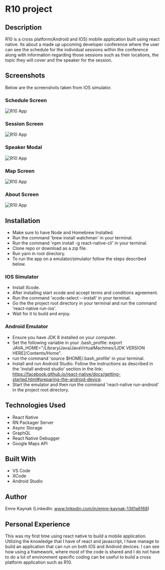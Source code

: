 # R10 project

## Description

R10 is a cross platform(Android and IOS) mobile application built using react native. Its about a made up upcoming developer conference where the user can see the schedule for the individual sessions within the conference along with information regarding those sessions such as their locations, the topic they will cover and the speaker for the session.

## Screenshots

Below are the screenshots taken from IOS simulator.

### Schedule Screen

![R10 App](./screenshots/screenshot-1.png)

### Session Screen

![R10 App](./screenshots/screenshot-2.png)

### Speaker Modal

![R10 App](./screenshots/screenshot-3.png)

### Map Screen

![R10 App](./screenshots/screenshot-4.png)

### About Screen

![R10 App](./screenshots/screenshot-5.png)

## Installation

- Make sure to have Node and Homebrew Installed.
- Run the command 'brew install watchman' in your terminal.
- Run the command 'npm install -g react-native-cli' in your terminal.
- Clone repo or download as a zip file.
- Run yarn in root directory.
- To run the app on a emulator/simulator follow the steps described below.

### IOS Simulator

- Install Xcode.
- After installing start xcode and accept terms and conditions agreement.
- Run the command 'xcode-select --install' in your terminal.
- Go the the project root directory in your terminal and run the command 'react-native run-ios'.
- Wait for it to build and enjoy.

### Android Emulator

- Ensure you have JDK 8 installed on your computer.
- Set the following variable in your .bash_profile: export JAVA_HOME="/Library/Java/JavaVirtualMachines/[JDK VERSION HERE]/Contents/Home".
- run the command 'source \$HOME/.bash_profile' in your terminal.
- Install and run Android Studio. Follow the instructions as described in the 'install android studio' section in the link: https://facebook.github.io/react-native/docs/getting-started.html#preparing-the-android-device.
- Start the emulator and then run the command 'react-native run-android' in the project root directory.

## Technologies Used

- React Native
- RN Packager Server
- Async Storage
- GraphQL
- React Native Debugger
- Google Maps API

## Built With

- VS Code
- XCode
- Android Studio

## Author

Emre Kaynak (LinkedIn: www.linkedin.com/in/emre-kaynak-1381a6168)

## Personal Experience

This was my first time using react native to build a mobile application. Utilizing the knowledge that I have of react and javascript, I have manage to build an application that can run on both IOS and Android devices. I can see how using a framework, where most of the code is shared and I do not have to do a lot of environment specific coding can be useful to build a cross platform application such as R10.
